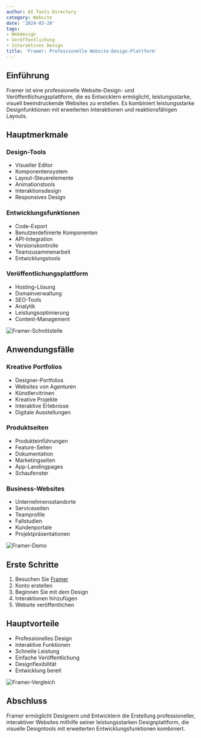 ```yaml
---
author: AI Tools Directory
category: Website
date: '2024-03-20'
tags:
- Webdesign
- Veröffentlichung
- Interaktives Design
title: 'Framer: Professionelle Website-Design-Plattform'
---
```


## Einführung

Framer ist eine professionelle Website-Design- und Veröffentlichungsplattform, die es Entwicklern ermöglicht, leistungsstarke, visuell beeindruckende Websites zu erstellen. Es kombiniert leistungsstarke Designfunktionen mit erweiterten Interaktionen und reaktionsfähigen Layouts.

## Hauptmerkmale

### Design-Tools
- Visueller Editor
- Komponentensystem
- Layout-Steuerelemente
- Animationstools
- Interaktionsdesign
- Responsives Design

### Entwicklungsfunktionen
- Code-Export
- Benutzerdefinierte Komponenten
- API-Integration
- Versionskontrolle
- Teamzusammenarbeit
- Entwicklungstools

### Veröffentlichungsplattform
- Hosting-Lösung
- Domainverwaltung
- SEO-Tools
- Analytik
- Leistungsoptimierung
- Content-Management

![Framer-Schnittstelle](/imgs/framer/interface.jpg)

## Anwendungsfälle

### Kreative Portfolios
- Designer-Portfolios
- Websites von Agenturen
- Künstlervitrinen
- Kreative Projekte
- Interaktive Erlebnisse
- Digitale Ausstellungen

### Produktseiten
- Produkteinführungen
- Feature-Seiten
- Dokumentation
- Marketingseiten
- App-Landingpages
- Schaufenster

### Business-Websites
- Unternehmensstandorte
- Serviceseiten
- Teamprofile
- Fallstudien
- Kundenportale
- Projektpräsentationen

![Framer-Demo](/imgs/framer/demo.jpg)

## Erste Schritte

1. Besuchen Sie [Framer](https://framer.com)
2. Konto erstellen
3. Beginnen Sie mit dem Design
4. Interaktionen hinzufügen
5. Website veröffentlichen

## Hauptvorteile

- Professionelles Design
- Interaktive Funktionen
- Schnelle Leistung
- Einfache Veröffentlichung
- Designflexibilität
- Entwicklung bereit

![Framer-Vergleich](/imgs/framer/comparison.jpg)

## Abschluss

Framer ermöglicht Designern und Entwicklern die Erstellung professioneller, interaktiver Websites mithilfe seiner leistungsstarken Designplattform, die visuelle Designtools mit erweiterten Entwicklungsfunktionen kombiniert.
